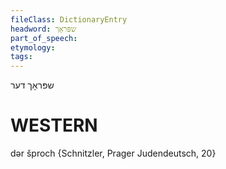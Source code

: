 ```yaml
---
fileClass: DictionaryEntry
headword: שפּראָך
part_of_speech: 
etymology: 
tags: 
---
```

שפּראָך
דער

WESTERN
========

dər šproch {Schnitzler, Prager Judendeutsch, 20}